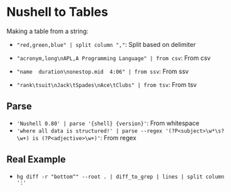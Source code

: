 # Nushell to Tables

Making a table from a string:

- `"red,green,blue" | split column ","`: Split based on delimiter

- `"acronym,long\nAPL,A Programming Language" | from csv`: From csv
- `"name  duration\nonestop.mid  4:06" | from ssv`: From ssv
- `"rank\tsuit\nJack\tSpades\nAce\tClubs" | from tsv`: From tsv

## Parse

- `'Nushell 0.80' | parse '{shell} {version}'`: From whitespace
- `'where all data is structured!' | parse --regex '(?P<subject>\w*\s?\w+) is (?P<adjective>\w+)'`: From regex

## Real Example

- `hg diff -r "bottom^" --root . | diff_to_grep | lines | split column ':'`
